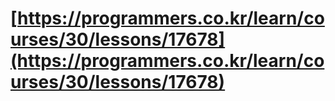 # [https://programmers.co.kr/learn/courses/30/lessons/17678](https://programmers.co.kr/learn/courses/30/lessons/17678)
